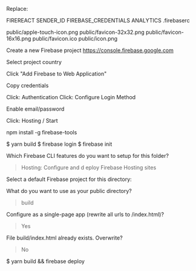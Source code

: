 Replace:

FIREREACT
SENDER_ID
FIREBASE_CREDENTIALS
ANALYTICS
.firebaserc

public/apple-touch-icon.png
public/favicon-32x32.png
public/favicon-16x16.png
public/favicon.ico
public/icon.png


Create a new Firebase project
https://console.firebase.google.com

Select project country

Click "Add Firebase to Web Application"

Copy credentials

Click: Authentication
Click: Configure Login Method

Enable email/password

Click: Hosting / Start

npm install -g firebase-tools

$ yarn build
$ firebase login
$ firebase init

Which Firebase CLI features do you want to setup for this folder?
> Hosting: Configure and d
eploy Firebase Hosting sites

Select a default Firebase project for this directory:
> 

What do you want to use as your public directory?
> build

Configure as a single-page app (rewrite all urls to /index.html)?
> Yes

File build/index.html already exists. Overwrite?
> No

$ yarn build && firebase deploy
